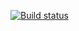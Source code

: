 [![Build status](https://ci.appveyor.com/api/projects/status/wm457ouh9g95cvo4?svg=true)](https://ci.appveyor.com/project/Margarita2113/postmanecho)